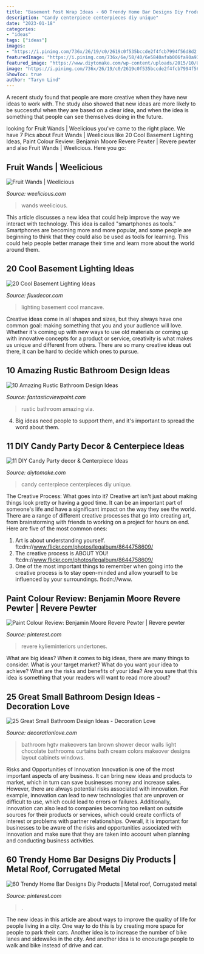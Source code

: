 ```yaml
---
title: "Basement Post Wrap Ideas - 60 Trendy Home Bar Designs Diy Products"
description: "Candy centerpiece centerpieces diy unique"
date: "2023-01-18"
categories:
- "ideas"
tags: ["ideas"]
images:
- "https://i.pinimg.com/736x/26/19/c0/2619c0f535bccde2f4fcb7994f56d8d2.jpg"
featuredImage: "https://i.pinimg.com/736x/6e/58/40/6e5840afab006fa90a931ef48749c2b2.jpg"
featured_image: "https://www.diytomake.com/wp-content/uploads/2015/10/Unique-Candy-Centerpieces.jpg"
image: "https://i.pinimg.com/736x/26/19/c0/2619c0f535bccde2f4fcb7994f56d8d2.jpg"
ShowToc: true
author: "Taryn Lind"
---
```



A recent study found that people are more creative when they have new ideas to work with. The study also showed that new ideas are more likely to be successful when they are based on a clear idea, and when the idea is something that people can see themselves doing in the future.

	

		
looking for Fruit Wands | Weelicious you've came to the right place. We have 7 Pics about Fruit Wands | Weelicious like 20 Cool Basement Lighting Ideas, Paint Colour Review: Benjamin Moore Revere Pewter | Revere pewter and also Fruit Wands | Weelicious. Here you go:
		
    
## Fruit Wands | Weelicious

<img loading=lazy src="https://weelicious.com/imager/weelicious_com/wp-content/uploads/2012/03/Fruit-Wands_4bc69d0481021c299b9329d2b470c61d.jpg" onerror="this.onerror=null;this.src='https://tse3.mm.bing.net/th?id=OIP.5CwfPEMPv1X_bMk9ahcYhwHaJ4&amp;pid=15.1';" alt="Fruit Wands | Weelicious">

_Source: weelicious.com_

>wands weelicious. 

	

This article discusses a new idea that could help improve the way we interact with technology. This idea is called "smartphones as tools." Smartphones are becoming more and more popular, and some people are beginning to think that they could also be used as tools for learning. This could help people better manage their time and learn more about the world around them.

    
## 20 Cool Basement Lighting Ideas

<img loading=lazy src="https://fluxdecor.com/wp-content/uploads/2014/05/basement-lighting-ideas/17-mancave-lighting.jpg" onerror="this.onerror=null;this.src='https://tse4.mm.bing.net/th?id=OIP.Lv5P2XWwy28z3Ls7FBCDywHaJ4&amp;pid=15.1';" alt="20 Cool Basement Lighting Ideas">

_Source: fluxdecor.com_

>lighting basement cool mancave. 

	

Creative ideas come in all shapes and sizes, but they always have one common goal: making something that you and your audience will love. Whether it's coming up with new ways to use old materials or coming up with innovative concepts for a product or service, creativity is what makes us unique and different from others. There are so many creative ideas out there, it can be hard to decide which ones to pursue.

    
## 10 Amazing Rustic Bathroom Design Ideas

<img loading=lazy src="http://www.fantasticviewpoint.com/wp-content/uploads/2016/03/18-1-634x954.jpg" onerror="this.onerror=null;this.src='https://tse3.mm.bing.net/th?id=OIP.J9I5QTCAJ4PWaaonit-3pQHaLJ&amp;pid=15.1';" alt="10 Amazing Rustic Bathroom Design Ideas">

_Source: fantasticviewpoint.com_

>rustic bathroom amazing via. 

	

4. Big ideas need people to support them, and it's important to spread the word about them.

    
## 11 DIY Candy Party Decor &amp; Centerpiece Ideas

<img loading=lazy src="https://www.diytomake.com/wp-content/uploads/2015/10/Unique-Candy-Centerpieces.jpg" onerror="this.onerror=null;this.src='https://tse4.mm.bing.net/th?id=OIP.a5ZahKIFFe-MXjgnQdmZ3gHaE8&amp;pid=15.1';" alt="11 DIY Candy Party decor &amp; Centerpiece Ideas">

_Source: diytomake.com_

>candy centerpiece centerpieces diy unique. 

	

The Creative Process: What goes into it?
Creative art isn't just about making things look pretty or having a good time. It can be an important part of someone's life and have a significant impact on the way they see the world. There are a range of different creative processes that go into creating art, from brainstorming with friends to working on a project for hours on end. Here are five of the most common ones: 
1) Art is about understanding yourself. ftcdn://www.flickr.com/photos/legalbum/8644758609/
2) The creative process is ABOUT YOU! ftcdn://www.flickr.com/photos/legalbum/8644758609/
3) One of the most important things to remember when going into the creative process is to stay open-minded and allow yourself to be influenced by your surroundings. ftcdn://www.

    
## Paint Colour Review: Benjamin Moore Revere Pewter | Revere Pewter

<img loading=lazy src="https://i.pinimg.com/736x/26/19/c0/2619c0f535bccde2f4fcb7994f56d8d2.jpg" onerror="this.onerror=null;this.src='https://tse4.mm.bing.net/th?id=OIP.PhIkaTGV4PY-bpDoaQRoWQHaJ4&amp;pid=15.1';" alt="Paint Colour Review: Benjamin Moore Revere Pewter | Revere pewter">

_Source: pinterest.com_

>revere kylieminteriors undertones. 

	

What are big ideas?
When it comes to big ideas, there are many things to consider. What is your target market? What do you want your idea to achieve? What are the risks and benefits of your idea? Are you sure that this idea is something that your readers will want to read more about?

    
## 25 Great Small Bathroom Design Ideas - Decoration Love

<img loading=lazy src="http://www.decorationlove.com/wp-content/uploads/2016/09/HGTV-Small-Bathroom-Makeovers-Ideas-2.jpg" onerror="this.onerror=null;this.src='https://tse3.mm.bing.net/th?id=OIP._aTnI8MTsHtbeoFv9SyQ4gHaJ3&amp;pid=15.1';" alt="25 Great Small Bathroom Design Ideas - Decoration Love">

_Source: decorationlove.com_

>bathroom hgtv makeovers tan brown shower decor walls light chocolate bathrooms curtains bath cream colors makeover designs layout cabinets windows. 

	

Risks and Opportunities of Innovation
Innovation is one of the most important aspects of any business. It can bring new ideas and products to market, which in turn can save businesses money and increase sales. However, there are always potential risks associated with innovation. For example, innovation can lead to new technologies that are unproven or difficult to use, which could lead to errors or failures. Additionally, innovation can also lead to companies becoming too reliant on outside sources for their products or services, which could create conflicts of interest or problems with partner relationships. Overall, it is important for businesses to be aware of the risks and opportunities associated with innovation and make sure that they are taken into account when planning and conducting business activities.

    
## 60 Trendy Home Bar Designs Diy Products | Metal Roof, Corrugated Metal

<img loading=lazy src="https://i.pinimg.com/736x/6e/58/40/6e5840afab006fa90a931ef48749c2b2.jpg" onerror="this.onerror=null;this.src='https://tse3.mm.bing.net/th?id=OIP.tCjugc-Clo0g-rAnFb5KnwAAAA&amp;pid=15.1';" alt="60 Trendy Home Bar Designs Diy Products | Metal roof, Corrugated metal">

_Source: pinterest.com_

>. 

	

The new ideas in this article are about ways to improve the quality of life for people living in a city. One way to do this is by creating more space for people to park their cars. Another idea is to increase the number of bike lanes and sidewalks in the city. And another idea is to encourage people to walk and bike instead of drive and car.

